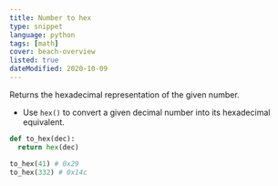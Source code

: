 ```yaml
---
title: Number to hex
type: snippet
language: python
tags: [math]
cover: beach-overview
listed: true
dateModified: 2020-10-09
---
```


Returns the hexadecimal representation of the given number.

- Use `hex()` to convert a given decimal number into its hexadecimal equivalent.

```py
def to_hex(dec):
  return hex(dec)

to_hex(41) # 0x29
to_hex(332) # 0x14c
```
